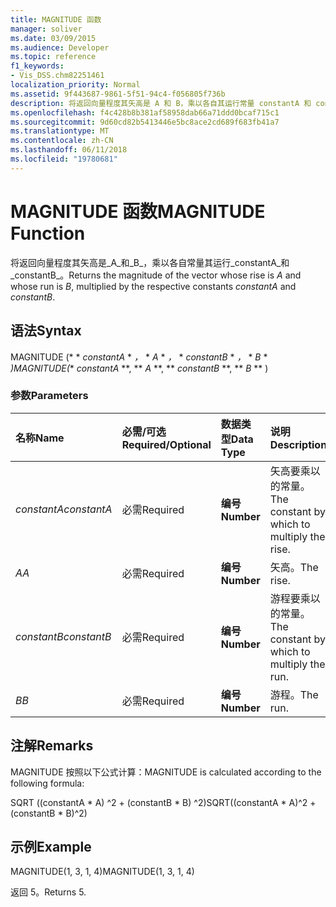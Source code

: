 ```yaml
---
title: MAGNITUDE 函数
manager: soliver
ms.date: 03/09/2015
ms.audience: Developer
ms.topic: reference
f1_keywords:
- Vis_DSS.chm82251461
localization_priority: Normal
ms.assetid: 9f443687-9861-5f51-94c4-f056805f736b
description: 将返回向量程度其矢高是 A 和 B，乘以各自其运行常量 constantA 和 constantB。
ms.openlocfilehash: f4c428b8b381af58958dab66a71ddd0bcaf715c1
ms.sourcegitcommit: 9d60cd82b5413446e5bc8ace2cd689f683fb41a7
ms.translationtype: MT
ms.contentlocale: zh-CN
ms.lasthandoff: 06/11/2018
ms.locfileid: "19780681"
---
```

# <a name="magnitude-function"></a><span data-ttu-id="039cb-103">MAGNITUDE 函数</span><span class="sxs-lookup"><span data-stu-id="039cb-103">MAGNITUDE Function</span></span>

<span data-ttu-id="039cb-104">将返回向量程度其矢高是_A_和_B_，乘以各自常量其运行_constantA_和_constantB_。</span><span class="sxs-lookup"><span data-stu-id="039cb-104">Returns the magnitude of the vector whose rise is  _A_ and whose run is  _B_, multiplied by the respective constants  _constantA_ and  _constantB_.</span></span> 
  
## <a name="syntax"></a><span data-ttu-id="039cb-105">语法</span><span class="sxs-lookup"><span data-stu-id="039cb-105">Syntax</span></span>

<span data-ttu-id="039cb-106">MAGNITUDE (* * *constantA* * *，* * *A* * *，* * *constantB* * *，* * *B* * *)</span><span class="sxs-lookup"><span data-stu-id="039cb-106">MAGNITUDE(** *constantA* **, ** *A* **, ** *constantB* **, ** *B* ** )</span></span> 
  
### <a name="parameters"></a><span data-ttu-id="039cb-107">参数</span><span class="sxs-lookup"><span data-stu-id="039cb-107">Parameters</span></span>

|<span data-ttu-id="039cb-108">**名称**</span><span class="sxs-lookup"><span data-stu-id="039cb-108">**Name**</span></span>|<span data-ttu-id="039cb-109">**必需/可选**</span><span class="sxs-lookup"><span data-stu-id="039cb-109">**Required/Optional**</span></span>|<span data-ttu-id="039cb-110">**数据类型**</span><span class="sxs-lookup"><span data-stu-id="039cb-110">**Data Type**</span></span>|<span data-ttu-id="039cb-111">**说明**</span><span class="sxs-lookup"><span data-stu-id="039cb-111">**Description**</span></span>|
|:-----|:-----|:-----|:-----|
| <span data-ttu-id="039cb-112">_constantA_</span><span class="sxs-lookup"><span data-stu-id="039cb-112">_constantA_</span></span> <br/> |<span data-ttu-id="039cb-113">必需</span><span class="sxs-lookup"><span data-stu-id="039cb-113">Required</span></span>  <br/> |<span data-ttu-id="039cb-114">**编号**</span><span class="sxs-lookup"><span data-stu-id="039cb-114">**Number**</span></span> <br/> |<span data-ttu-id="039cb-115">矢高要乘以的常量。</span><span class="sxs-lookup"><span data-stu-id="039cb-115">The constant by which to multiply the rise.</span></span>  <br/> |
| <span data-ttu-id="039cb-116">_A_</span><span class="sxs-lookup"><span data-stu-id="039cb-116">_A_</span></span> <br/> |<span data-ttu-id="039cb-117">必需</span><span class="sxs-lookup"><span data-stu-id="039cb-117">Required</span></span>  <br/> |<span data-ttu-id="039cb-118">**编号**</span><span class="sxs-lookup"><span data-stu-id="039cb-118">**Number**</span></span> <br/> |<span data-ttu-id="039cb-119">矢高。</span><span class="sxs-lookup"><span data-stu-id="039cb-119">The rise.</span></span>  <br/> |
| <span data-ttu-id="039cb-120">_constantB_</span><span class="sxs-lookup"><span data-stu-id="039cb-120">_constantB_</span></span> <br/> |<span data-ttu-id="039cb-121">必需</span><span class="sxs-lookup"><span data-stu-id="039cb-121">Required</span></span>  <br/> |<span data-ttu-id="039cb-122">**编号**</span><span class="sxs-lookup"><span data-stu-id="039cb-122">**Number**</span></span> <br/> |<span data-ttu-id="039cb-123">游程要乘以的常量。</span><span class="sxs-lookup"><span data-stu-id="039cb-123">The constant by which to multiply the run.</span></span>  <br/> |
| <span data-ttu-id="039cb-124">_B_</span><span class="sxs-lookup"><span data-stu-id="039cb-124">_B_</span></span> <br/> |<span data-ttu-id="039cb-125">必需</span><span class="sxs-lookup"><span data-stu-id="039cb-125">Required</span></span>  <br/> |<span data-ttu-id="039cb-126">**编号**</span><span class="sxs-lookup"><span data-stu-id="039cb-126">**Number**</span></span> <br/> |<span data-ttu-id="039cb-127">游程。</span><span class="sxs-lookup"><span data-stu-id="039cb-127">The run.</span></span>  <br/> |
   
## <a name="remarks"></a><span data-ttu-id="039cb-128">注解</span><span class="sxs-lookup"><span data-stu-id="039cb-128">Remarks</span></span>

<span data-ttu-id="039cb-129">MAGNITUDE 按照以下公式计算：</span><span class="sxs-lookup"><span data-stu-id="039cb-129">MAGNITUDE is calculated according to the following formula:</span></span>
  
<span data-ttu-id="039cb-130">SQRT ((constantA \* A) ^2 + (constantB \* B) ^2)</span><span class="sxs-lookup"><span data-stu-id="039cb-130">SQRT((constantA \* A)^2 + (constantB \* B)^2)</span></span>
  
## <a name="example"></a><span data-ttu-id="039cb-131">示例</span><span class="sxs-lookup"><span data-stu-id="039cb-131">Example</span></span>

<span data-ttu-id="039cb-132">MAGNITUDE(1, 3, 1, 4)</span><span class="sxs-lookup"><span data-stu-id="039cb-132">MAGNITUDE(1, 3, 1, 4)</span></span> 
  
<span data-ttu-id="039cb-133">返回 5。</span><span class="sxs-lookup"><span data-stu-id="039cb-133">Returns 5.</span></span> 
  

